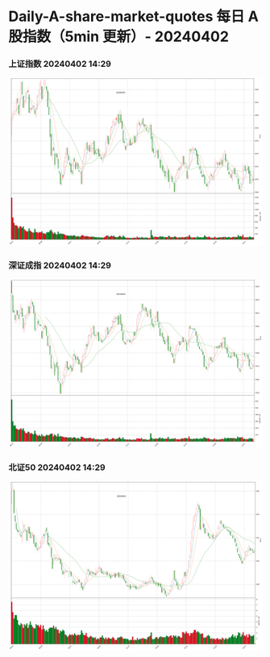
# Daily-A-share-market-quotes 每日 A 股指数（5min 更新）- 20240402

### 上证指数 20240402 14:29
![](./fig/2024/4/20240402-sh000001.png)

### 深证成指 20240402 14:29
![](./fig/2024/4/20240402-sz399001.png)

### 北证50 20240402 14:29
![](./fig/2024/4/20240402-bj899050.png)
